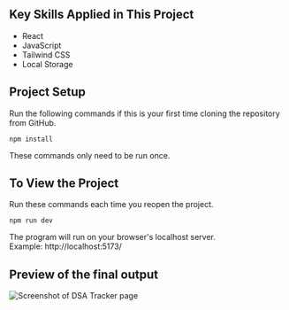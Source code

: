 ## Key Skills Applied in This Project

- React
- JavaScript
- Tailwind CSS
- Local Storage

## Project Setup

Run the following commands if this is your first time cloning the repository from GitHub.

```
npm install
```

These commands only need to be run once.

## To View the Project

Run these commands each time you reopen the project.

```
npm run dev
```

The program will run on your browser's localhost server. \
Example: http://localhost:5173/

## Preview of the final output

![Screenshot of DSA Tracker page](https://github.com/user-attachments/assets/1500de20-3904-4d96-b415-861284a39510)
